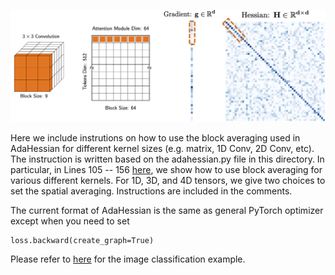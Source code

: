 ![Block](../imgs/block_hessian_conv_matrix.png)


Here we include instrutions on how to use the block averaging used in AdaHessian for different kernel sizes (e.g. matrix, 1D Conv, 2D Conv, etc). 
The instruction is written based on the adahessian.py file in this directory. 
In particular, in Lines 105 -- 156 [here](https://github.com/amirgholami/adahessian/blob/master/instruction/adahessian.py),
we show how to use block averaging for various different kernels. For 1D, 3D, and 4D tensors, we give two choices to set the spatial averaging. 
Instructions are included in the comments. 

The current format of AdaHessian is the same as general PyTorch optimizer except when you need to set 
```
loss.backward(create_graph=True)
```
Please refer to [here](https://github.com/amirgholami/adahessian/blob/master/image_classification/main.py) for the image classification example. 




